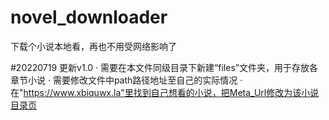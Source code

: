 # novel_downloader
下载个小说本地看，再也不用受网络影响了

#20220719  更新v1.0 
· 需要在本文件同级目录下新建“files”文件夹，用于存放各章节小说
· 需要修改文件中path路径地址至自己的实际情况
· 在"https://www.xbiquwx.la"里找到自己想看的小说，把Meta_Url修改为该小说目录页

